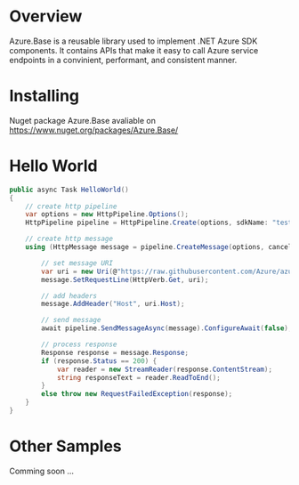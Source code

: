 # Overview 

Azure.Base is a reusable library used to implement .NET Azure SDK components. 
It contains APIs that make it easy to call Azure service endpoints in a convinient, performant, and consistent manner.

# Installing

Nuget package Azure.Base avaliable on https://www.nuget.org/packages/Azure.Base/

# Hello World

```c#
public async Task HelloWorld()
{
    // create http pipeline
    var options = new HttpPipeline.Options();
    HttpPipeline pipeline = HttpPipeline.Create(options, sdkName: "test", sdkVersion: "1.0");

    // create http message
    using (HttpMessage message = pipeline.CreateMessage(options, cancellation: default)) {

        // set message URI
        var uri = new Uri(@"https://raw.githubusercontent.com/Azure/azure-sdk-for-net/master/README.md");
        message.SetRequestLine(HttpVerb.Get, uri);

        // add headers
        message.AddHeader("Host", uri.Host);

        // send message
        await pipeline.SendMessageAsync(message).ConfigureAwait(false);

        // process response
        Response response = message.Response;
        if (response.Status == 200) {
            var reader = new StreamReader(response.ContentStream);
            string responseText = reader.ReadToEnd();
        }
        else throw new RequestFailedException(response);
    }       
}
```

# Other Samples

Comming soon ...
